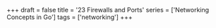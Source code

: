 +++
draft = false
title = '23 Firewalls and Ports'
series = ['Networking Concepts in Go']
tags = ['networking']
+++